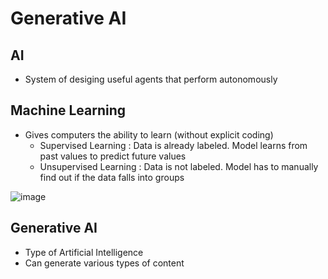 # Generative AI

## AI
- System of desiging useful agents that perform autonomously


## Machine Learning
- Gives computers the ability to learn (without explicit coding)
  - Supervised Learning : Data is already labeled. Model learns from past values to predict future values
  - Unsupervised Learning : Data is not labeled. Model has to manually find out if the data falls into groups

![image](https://github.com/devRawnie/Large-Language-Models/assets/43227329/36e2e8a3-0251-461d-9fe0-f47374d3bcba)

## Generative AI

- Type of Artificial Intelligence
- Can generate various types of content
